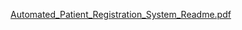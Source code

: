 [Automated_Patient_Registration_System_Readme.pdf](https://github.com/user-attachments/files/16329576/Automated_Patient_Registration_System_Readme.pdf)
